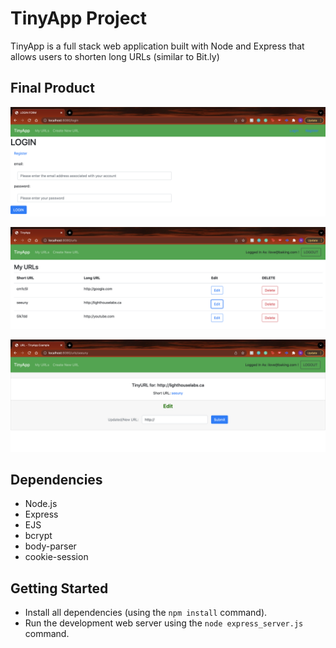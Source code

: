# TinyApp Project

TinyApp is a full stack web application built with Node and Express that allows users to shorten long URLs (similar to Bit.ly)

## Final Product

!["This is the login page, where a user can also access the register page if they do not already have an account. A user will only be able to access TinyApp once they have created an account and are logged in."](https://github.com/canadiankay/tinyapp/blob/master/docs/urls-login.png?raw=true)

!["This is the page that a user will first see once they are logged in. It will show all of the long URLs they have shorted. Note, if a user has just created an account, this page will be blank."](https://github.com/canadiankay/tinyapp/blob/master/docs/urls.png?raw=true)




!["This is the page that an individual will be met with, either once they have created a shortURL, or if they try to edit the longURL associated with their shortURL."](https://github.com/canadiankay/tinyapp/blob/master/docs/urls-short-longurl.png?raw=true)

## Dependencies

- Node.js
- Express
- EJS
- bcrypt
- body-parser
- cookie-session

## Getting Started

- Install all dependencies (using the `npm install` command).
- Run the development web server using the `node express_server.js` command.